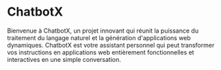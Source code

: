# ChatbotX

Bienvenue à ChatbotX, un projet innovant qui réunit la puissance du traitement du langage naturel et la génération d'applications web dynamiques. ChatbotX est votre assistant personnel qui peut transformer vos instructions en applications web entièrement fonctionnelles et interactives en une simple conversation.